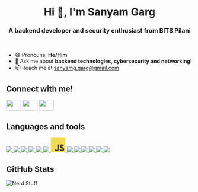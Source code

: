 <h1 align="center"> Hi 👋, I'm Sanyam Garg</h1>
<h3 align="center"> A backend developer and security enthusiast from BITS Pilani </h3>
<br>

- 😄 Pronouns: **He/Him**
- 💬 Ask me about **backend technologies, cybersecurity and networking!**
- 📫 Reach me at [sanyamg.garg@gmail.com](mailto:sanyamg.garg@gmail.com)

## Connect with me!
<a href="https://twitter.com/SanyamGarg666" target="blank"><img align="center" src="https://raw.githubusercontent.com/rahuldkjain/github-profile-readme-generator/master/src/images/icons/Social/twitter.svg" height="30" width="40" /></a>
<a href="https://linkedin.com/in/sanyam-garg-834b17201" target="blank"><img align="center" src="https://raw.githubusercontent.com/rahuldkjain/github-profile-readme-generator/master/src/images/icons/Social/linked-in-alt.svg" height="30" width="40" /></a>
<a href="https://www.instagram.com/sanyamgarg26/" target="blank"><img align="center" src="https://raw.githubusercontent.com/rahuldkjain/github-profile-readme-generator/master/src/images/icons/Social/instagram.svg" height="30" width="40" /></a>
<br>

## Languages and tools
<a href="https://www.python.org/"> <img src="https://upload.wikimedia.org/wikipedia/commons/thumb/c/c3/Python-logo-notext.svg/1200px-Python-logo-notext.svg.png" widht="40" height="40"> </a> <a href="https://go.dev/"> <img src="https://pbs.twimg.com/profile_images/1142154201444823041/O6AczwfV_400x400.png" widht="40" height="40"> </a> <a href="https://nodejs.org/"> <img src="https://upload.wikimedia.org/wikipedia/commons/thumb/d/d9/Node.js_logo.svg/1200px-Node.js_logo.svg.png" widht="40" height="40"> </a> <a href="https://www.djangoproject.com/"> <img src="https://twilio-cms-prod.s3.amazonaws.com/original_images/django-dark.png" widht="40" height="40"> </a> <a href="https://expressjs.com/"> <img src="https://camo.githubusercontent.com/0566752248b4b31b2c4bdc583404e41066bd0b6726f310b73e1140deefcc31ac/68747470733a2f2f692e636c6f756475702e636f6d2f7a6659366c4c376546612d3330303078333030302e706e67" widht="40" height="40"> </a> <a href="https://www.mongodb.com/"> <img src="https://res.cloudinary.com/hevo/image/upload/f_auto,q_auto/v1626694700/hevo-blog/MongoDB-sm-logo-500x400-1-1.gif" widht="40" height="40"> </a> <a href="https://developer.mozilla.org/en-US/docs/Web/JavaScript"> <img src="https://raw.githubusercontent.com/devicons/devicon/master/icons/javascript/javascript-original.svg" widht="40" height="40"> </a> <a href="https://postman.com/"> <img src="https://camo.githubusercontent.com/93b32389bf746009ca2370de7fe06c3b5146f4c99d99df65994f9ced0ba41685/68747470733a2f2f7777772e766563746f726c6f676f2e7a6f6e652f6c6f676f732f676574706f73746d616e2f676574706f73746d616e2d69636f6e2e737667" widht="40" height="40"> </a> <a href="https://git-scm.com/"> <img src="https://camo.githubusercontent.com/fbfcb9e3dc648adc93bef37c718db16c52f617ad055a26de6dc3c21865c3321d/68747470733a2f2f7777772e766563746f726c6f676f2e7a6f6e652f6c6f676f732f6769742d73636d2f6769742d73636d2d69636f6e2e737667" widht="40" height="40"> </a> <a href="https://aws.amazon.com/"> <img src="https://yt3.ggpht.com/ytc/AMLnZu-TeqYTUHtz5NM4fN0RbWTETgl4L-HHzTWV5X7nAnU=s900-c-k-c0x00ffffff-no-rj" widht="40" height="40"> </a> <a href="https://www.docker.com/"> <img src="https://d1.awsstatic.com/acs/characters/Logos/Docker-Logo_Horizontel_279x131.b8a5c41e56b77706656d61080f6a0217a3ba356d.png" widht="40" height="40"> </a> <a href="https://kubernetes.io"> <img src="https://upload.wikimedia.org/wikipedia/commons/thumb/3/39/Kubernetes_logo_without_workmark.svg/1200px-Kubernetes_logo_without_workmark.svg.png" widht="40" height="40"> </a> <a href="https://cplusplus.com/"> <img src="https://upload.wikimedia.org/wikipedia/commons/thumb/1/18/ISO_C%2B%2B_Logo.svg/1200px-ISO_C%2B%2B_Logo.svg.png" widht="40" height="40"> </a>

## GitHub Stats
![Nerd Stuff](https://github-readme-stats.vercel.app/api?username=Sanyam-Garg&hide=stars&show_icons=true)
<!--
**Sanyam-Garg/Sanyam-Garg** is a ✨ _special_ ✨ repository because its `README.md` (this file) appears on your GitHub profile.

Here are some ideas to get you started:

- 🔭 I’m currently working on ...
- 🌱 I’m currently learning ...
- 👯 I’m looking to collaborate on ...
- 🤔 I’m looking for help with ...
-->
